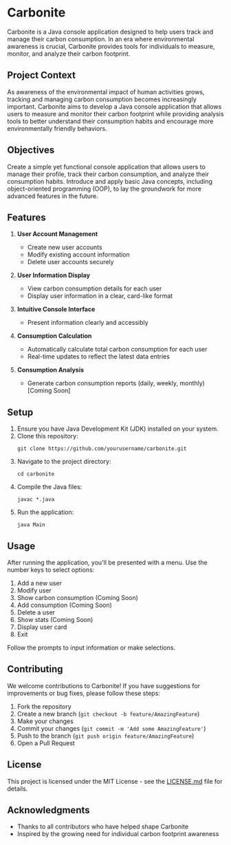 # Carbonite

Carbonite is a Java console application designed to help users track and manage their carbon consumption. In an era where environmental awareness is crucial, Carbonite provides tools for individuals to measure, monitor, and analyze their carbon footprint.

## Project Context

As awareness of the environmental impact of human activities grows, tracking and managing carbon consumption becomes increasingly important. Carbonite aims to develop a Java console application that allows users to measure and monitor their carbon footprint while providing analysis tools to better understand their consumption habits and encourage more environmentally friendly behaviors.

## Objectives

Create a simple yet functional console application that allows users to manage their profile, track their carbon consumption, and analyze their consumption habits. Introduce and apply basic Java concepts, including object-oriented programming (OOP), to lay the groundwork for more advanced features in the future.

## Features

1. **User Account Management**
   - Create new user accounts
   - Modify existing account information
   - Delete user accounts securely

2. **User Information Display**
   - View carbon consumption details for each user
   - Display user information in a clear, card-like format

3. **Intuitive Console Interface**
   - Present information clearly and accessibly

4. **Consumption Calculation**
   - Automatically calculate total carbon consumption for each user
   - Real-time updates to reflect the latest data entries

5. **Consumption Analysis**
   - Generate carbon consumption reports (daily, weekly, monthly) [Coming Soon]

## Setup

1. Ensure you have Java Development Kit (JDK) installed on your system.
2. Clone this repository:
   ```
   git clone https://github.com/yourusername/carbonite.git
   ```
3. Navigate to the project directory:
   ```
   cd carbonite
   ```
4. Compile the Java files:
   ```
   javac *.java
   ```
5. Run the application:
   ```
   java Main
   ```

## Usage

After running the application, you'll be presented with a menu. Use the number keys to select options:

1. Add a new user
2. Modify user
3. Show carbon consumption (Coming Soon)
4. Add consumption (Coming Soon)
5. Delete a user
6. Show stats (Coming Soon)
7. Display user card
0. Exit

Follow the prompts to input information or make selections.

## Contributing

We welcome contributions to Carbonite! If you have suggestions for improvements or bug fixes, please follow these steps:

1. Fork the repository
2. Create a new branch (`git checkout -b feature/AmazingFeature`)
3. Make your changes
4. Commit your changes (`git commit -m 'Add some AmazingFeature'`)
5. Push to the branch (`git push origin feature/AmazingFeature`)
6. Open a Pull Request

## License

This project is licensed under the MIT License - see the [LICENSE.md](LICENSE.md) file for details.

## Acknowledgments

- Thanks to all contributors who have helped shape Carbonite
- Inspired by the growing need for individual carbon footprint awareness
